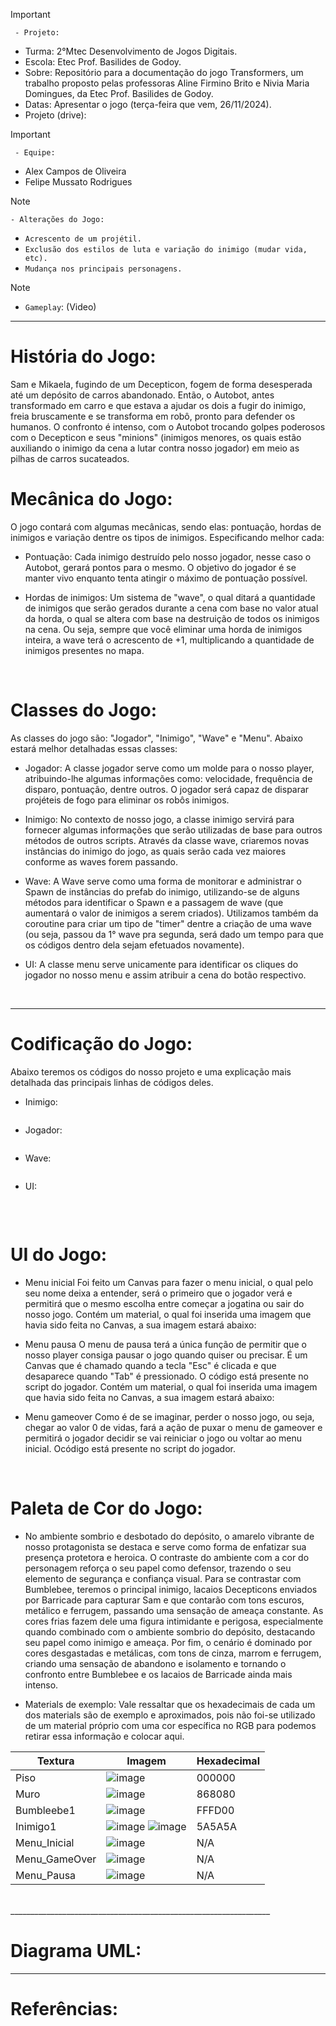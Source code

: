 >[!Important]
 > ` - Projeto:`
>- Turma: 2°Mtec Desenvolvimento de Jogos Digitais.
>- Escola: Etec Prof. Basilides de Godoy.
>- Sobre: Repositório para a documentação do jogo Transformers, um trabalho proposto pelas professoras Aline Firmino Brito e Nivia Maria Domingues, da Etec Prof. Basilides de Godoy.
>- Datas: Apresentar o jogo (terça-feira que vem, 26/11/2024).
>- Projeto (drive): 

>[!Important]
 > ` - Equipe:`
>- Alex Campos de Oliveira
>- Felipe Mussato Rodrigues

> [!NOTE]
 > `- Alterações do Jogo:`
 >- `Acrescento de um projétil.`
 >- `Exclusão dos estilos de luta e variação do inimigo (mudar vida, etc).`
>- `Mudança nos principais personagens.`

> [!NOTE]
>- `Gameplay`:
(Video)
_________________________________________________________________

# História do Jogo:
Sam e Mikaela, fugindo de um Decepticon, fogem de forma desesperada até um depósito de carros abandonado. Então, o Autobot, antes transformado em carro e que estava a ajudar os dois a fugir do inimigo, freia bruscamente e se transforma em robô, pronto para defender os humanos. O confronto é intenso, com o Autobot trocando golpes poderosos com o Decepticon e seus "minions" (inimigos menores, os quais estão auxiliando o inimigo da cena a lutar contra nosso jogador) em meio as pilhas de carros sucateados.
<br>

# Mecânica do Jogo:
O jogo contará com algumas mecânicas, sendo elas: pontuação, hordas de inimigos e variação dentre os tipos de inimigos. Especificando melhor cada:
 - Pontuação: Cada inimigo destruído pelo nosso jogador, nesse caso o Autobot, gerará pontos para o mesmo. O objetivo do jogador é se manter vivo enquanto tenta atingir o máximo de pontuação possível.
   
 - Hordas de inimigos: Um sistema de "wave", o qual ditará a quantidade de inimigos que serão gerados durante a cena com base no valor atual da horda, o qual se altera com base na destruição de todos os inimigos na cena. Ou seja, sempre que você eliminar uma horda de inimigos inteira, a wave terá o acrescento de +1, multiplicando a quantidade de inimigos presentes no mapa.
<br>

# Classes do Jogo:
As classes do jogo são: "Jogador", "Inimigo", "Wave" e "Menu". Abaixo estará melhor detalhadas essas classes:

- Jogador: 
 A classe jogador serve como um molde para o nosso player, atribuindo-lhe algumas informações como: velocidade, frequência de disparo, pontuação, dentre outros. O jogador será capaz de disparar projéteis de fogo para eliminar os robôs inimigos.

- Inimigo:
 No contexto de nosso jogo, a classe inimigo servirá para fornecer algumas informações que serão utilizadas de base para outros métodos de outros scripts. Através da classe wave, criaremos novas instâncias do inimigo do jogo, as quais serão cada vez maiores conforme as waves forem passando.

- Wave:
 A Wave serve como uma forma de monitorar e administrar o Spawn de instâncias do prefab do inimigo, utilizando-se de alguns métodos para identificar o Spawn e a passagem de wave (que aumentará o valor de inimigos a serem criados). Utilizamos também da coroutine para criar um tipo de "timer" dentre a criação de uma wave (ou seja, passou da 1° wave pra segunda, será dado um tempo para que os códigos dentro dela sejam efetuados novamente).

- UI:
 A classe menu serve unicamente para identificar os cliques do jogador no nosso menu e assim atribuir a cena do botão respectivo. 
<br>


_________________________________________________________________

# Codificação do Jogo:
 Abaixo teremos os códigos do nosso projeto e uma explicação mais detalhada das principais linhas de códigos deles.

- Inimigo:
```csharp

```

- Jogador:
```csharp

```

- Wave:
```csharp

```

- UI:
```csharp

```
<br>

# UI do Jogo:
- Menu inicial
 Foi feito um Canvas para fazer o menu inicial, o qual pelo seu nome deixa a entender, será o primeiro que o jogador verá e permitirá que o mesmo escolha entre começar a jogatina ou sair do nosso jogo. Contém um material, o qual foi inserida uma imagem que havia sido feita no Canvas, a sua imagem estará abaixo:

- Menu pausa 
 O menu de pausa terá a única função de permitir que o nosso player consiga pausar o jogo quando quiser ou precisar. É um Canvas que é chamado quando a tecla "Esc" é clicada e que desaparece quando "Tab" é pressionado. O código está presente no script do jogador. Contém um material, o qual foi inserida uma imagem que havia sido feita no Canvas, a sua imagem estará abaixo:

- Menu gameover
 Como é de se imaginar, perder o nosso jogo, ou seja, chegar ao valor 0 de vidas, fará a ação de puxar o menu de gameover e permitirá o jogador decidir se vai reiniciar o jogo ou voltar ao menu inicial. Ocódigo está presente no script do jogador. 
<br>

# Paleta de Cor do Jogo:
- No ambiente sombrio e desbotado do depósito, o amarelo vibrante de nosso protagonista se destaca e serve como forma de enfatizar sua presença protetora e heroica. O contraste do ambiente com a cor do personagem reforça o seu papel como defensor, trazendo o seu elemento de segurança e confiança visual. Para se contrastar com Bumblebee, teremos o principal inimigo, lacaios Decepticons enviados por Barricade para capturar Sam e que contarão com tons escuros, metálico e ferrugem, passando uma sensação de ameaça constante. As cores frias fazem dele uma figura intimidante e perigosa, especialmente quando combinado com o ambiente sombrio do depósito, destacando seu papel como inimigo e ameaça. Por fim, o cenário é dominado por cores desgastadas e metálicas, com tons de cinza, marrom e ferrugem, criando uma sensação de abandono e isolamento e tornando o confronto entre Bumblebee e os lacaios de Barricade ainda mais intenso.

- Materials de exemplo:
 Vale ressaltar que os hexadecimais de cada um dos materials são de exemplo e aproximados, pois não foi-se utilizado de um material próprio com uma cor específica no RGB para podemos retirar essa informação e colocar aqui.

| Textura | Imagem | Hexadecimal |
| --- | --- | --- |
| Piso | ![image](https://github.com/user-attachments/assets/36cd2cf1-04d5-499f-b256-b538b3e10a46)| 000000 |
| Muro | ![image](https://github.com/user-attachments/assets/115e2b22-88a5-4480-989f-83d79701bc28)| 868080 |
| Bumbleebe1 | ![image](https://github.com/user-attachments/assets/179cd790-02c5-4827-aa7a-b3964f78cad9)| FFFD00 |
| Inimigo1 |  ![image](https://github.com/user-attachments/assets/20979302-5573-428b-8ffd-3805a9a2ab7e)  ![image](https://github.com/user-attachments/assets/cd32eb2b-46ec-4502-bf62-e0bf9cf5133a)| 5A5A5A |
| Menu_Inicial | ![image](https://github.com/user-attachments/assets/ff84eed9-bca4-49c1-9386-ca5840443d65)| N/A |
| Menu_GameOver | ![image](https://github.com/user-attachments/assets/439f1145-9765-4702-9bbb-64204148cafa)| N/A |
| Menu_Pausa | ![image](https://github.com/user-attachments/assets/95560d2f-24c2-4b18-847e-a53436f3ba41)| N/A|
<br>
_________________________________________________________________

# Diagrama UML:

_________________________________________________________________

# Referências:
 
